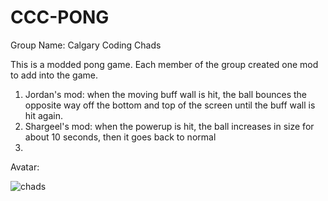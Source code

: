# CCC-PONG

Group Name: Calgary Coding Chads

This is a modded pong game. Each member of the group created one mod to add into the game.

1. Jordan's mod: when the moving buff wall is hit, the ball bounces the opposite way off the bottom and top of the screen until the buff wall is hit again. 
2. Shargeel's mod: when the powerup is hit, the ball increases in size for about 10 seconds, then it goes back to normal
3. 
Avatar:

![chads](https://user-images.githubusercontent.com/59932594/191081571-96cb6e9a-9a76-4206-b3d4-793088c3bcf0.jpg)

